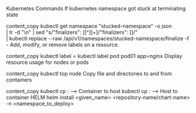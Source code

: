 Kubernetes Commands
If kubernetes namespace got stuck at terminating state

content_copy
kubectl get namespace "stucked-namespace" -o json \
  | tr -d "\n" | sed "s/\"finalizers\": \[[^]]\+\]/\"finalizers\": []/" \
  | kubectl replace --raw /api/v1/namespaces/stucked-namespace/finalize -f -
Add, modify, or remove labels on a resource.

content_copy
kubectl label <resoruce-type> <resource-name> <label-name>=<label-value>
kubectl label pod pod01 app=nginx 
Display resource usage for nodes or pods

content_copy
kubectl top node
Copy file and directories to and from containers

content_copy
kubectl cp <pod-name>:<container-name> <host-path> --> Container to host
kubectl cp <host-path> <pod-name>:<container-name> --> Host to container
HELM
helm install <given_name> <repository-name/chart-name> -n <namespace_to_deploy>
